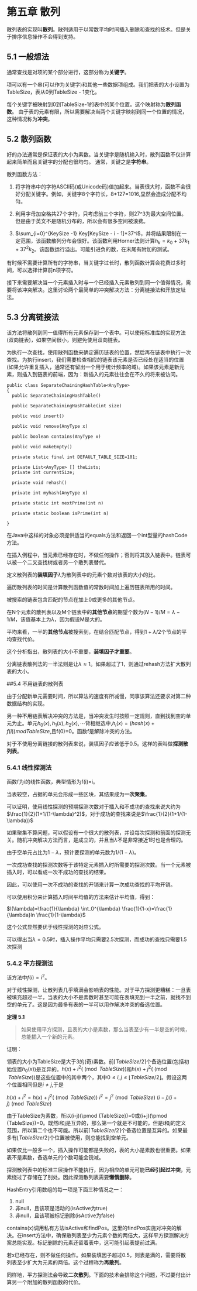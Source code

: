 # 第五章 散列

散列表的实现叫**散列**。散列适用于以常数平均时间插入删除和查找的技术。但是关于排序信息操作不会得到支持。

## 5.1 一般想法

通常查找是对项的某个部分进行，这部分称为**关键字**。

项可以有一个串(可以作为关键字)和其他一些数据项组成。我们把表的大小设置为TableSize，表从0到TableSize - 1变化。

每个关键字被映射到0到TableSize-1的表中的某个位置。这个映射称为**散列函数**。
由于表的元素有限，所以需要解决当两个关键字映射到同一个位置的情况，这种情况称为**冲突**。

## 5.2 散列函数

好的办法通常是保证表的大小为素数。当关键字是随机输入时，散列函数不仅计算起来简单而且关键字的分配也很均匀。
通常，关键之是**字符串**。

散列函数方法：

1. 将字符串中的字符ASCII码(或Unicode码)值加起来。当表很大时，函数不会很好分配关键字。例如，关键字8个字符长，8*127=1016,显然会造成分配不均匀。

2. 利用字母加空格共27个字符，只考虑前三个字符，则27^3为最大空间位置。但是由于英文不是随机分布的，所以会有很多空间被浪费。

3. $\sum_{i=0}^{KeySize -1} Key[KeySize - i - 1]*37^i$，并将结果限制在一定范围，该函数散列分布会很好。该函数利用Horner法则计算$h_k=k_0+37k_1+37^2k_2$。该函数运行溢出。可能引进负的数，在末尾有附加的测试。

有时候不需要计算所有的字符串，当关键字过长时，散列函数计算会花费过多时间，可以选择计算前n项字符。

接下来需要解决当一个元素插入时与一个已经插入元素散列到同一个值得情况，需要将该冲突解决。这里讨论两个最简单的冲突解决方法：分离链接法和开放定址法。

## 5.3 分离链接法

该方法将散列到同一值得所有元素保存到一个表中。可以使用标准库的实现方法(双向链表)，如果空间很小，则避免使用双向链表。

为执行一次查找，使用散列函数来确定遍历链表的位置，然后再在链表中执行一次查找。为执行insert，我们需要检查相应的链表该元素是否已经处在适当的位置(如果允许重复插入，通常还有留出一个用于统计频率的域)。如果该元素是新元素，则插入到链表的前端，因为：新插入的元素往往会在不久的将来被访问。

```
public class SeparateChainingHashTable<AnyType>
{
  public SeparateChainingHashTable()

  public SeparateChainingHashTable(int size)

  public void insert()

  public void remove(AnyType x)

  public boolean contains(AnyType x)

  public void makeEmpty()

  private static final int DEFAULT_TABLE_SIZE=101;

  private List<AnyType> [] theLists;
  private int currentSize;

  private void rehash()

  private int myhash(AnyType x)

  private static int nextPrime(int n)

  private static boolean isPrime(int n)

}
```

在Java中这样的对象必须提供适当的equals方法和返回一个int型量的hashCode方法。

在插入例程中，当元素已经存在时，不做任何操作；否则将其放入链表中。链表可以被一个二叉查找树或者另一个散列表替代。

定义散列表的**装填因子**$\lambda$为散列表中的元素个数对该表的大小的比。

遍历散列表的时间是计算散列函数值的常数时间加上遍历链表所用的时间。

被搜索的链表包含匹配的节点在加上0或更多的其他节点。

在N个元素的散列表以及M个链表中的**其他节点**的期望个数为$(N-1)/M=\lambda - 1/M$，该值基本上为$\lambda$，因为假设M是大的。

平均来看，一半的**其他节点**被搜索到，在结合匹配节点，得到$1+\lambda/2$个节点的平均查找代价。

这个分析指出，散列表的大小不重要，**装填因子才重要**。

分离链表散列法的一半法则是让$\lambda\approx1$。如果超过了1，则通过rehash方法扩大散列表的大小。

##5.4 不用链表的散列表

由于分配新单元需要时间，所以算法的速度有所减慢，同事该算法还要求对第二种数据结构的实现。

另一种不用链表解决冲突的方法是，当冲突发生时按照一定规则，直到找到空的单元为止。单元$h_0(x),h_1(x),h_2(x),\cdots$背相继选中,$h_i(x)=(hash(x)+f(i)) mod TableSize$,且f(0)=0。函数f是解除冲突的方法。

对于不使用分离链接的散列表来说，装填因子应该低于0.5。这样的表叫做**探测散列表**。

### 5.4.1 线性探测法

函数f为i的线性函数，典型情形为f(i)=i。

当表较空，占据的单元会形成一些区块，其结果成为**一次聚集**。

可以证明，使用线性探测的预期探测次数对于插入和不成功的查找来说大约为$\frac{1}{2}(1+1/(1-\lambda)^2)$，对于成功的查找来说是$\frac{1}{2}(1+1/(1-\lambda))$

如果聚集不算问题，可以假设有一个很大的散列表，并设每次探测和前面的探测无关。随机冲突解决方法而言，是成立的，并且当$\lambda$不是非常接近1时也是合理的。

由于空单元占比为$1-\lambda$，预计要探测的单元数为$1/(1-\lambda)$。

一次成功查找的探测次数等于该特定元素插入时所需要的探测次数。当一个元素被插入时，可以看成一次不成功的查找的结果。

因此，可以使用一次不成功的查找的开销来计算一次成功查找的平均开销。

可以使用积分来计算插入时间平均值的方法来估计平均值，得到：

$I(\lambda)=\frac{1}{\lambda} \int_0^{\lambda} \frac{1}{1-x}=\frac{1}{\lambda}ln \frac{1}{1-\lambda}$

这个公式显然要优于线性探测的对应公式。

可以得出当$\lambda=0.5$时，插入操作平均只需要2.5次探测，而成功的查找只需要1.5次探测

### 5.4.2 平方探测法

该方法中$f(i)=i^2$。

对于线性探测，让散列表几乎填满会影响表的性能。对于平方探测更糟糕：一旦表被填充超过一半，当表的大小不是素数时甚至可能在表填充到一半之前，就找不到空的单元了。这是因为最多有表的一半可以用作解决冲突的备选位置。

**定理 5.1**

> 如果使用平方探测，且表的大小是素数，那么当表至少有一半是空的时候，总能插入一个新的元素。

证明：

领表的大小为TableSize是大于3的(奇)素数。前$\lceil TableSize/2 \rceil$个备选位置(包括初始位置$h_0(x)$)是互异的。$h(x)+i^2(\pmod {TableSize})$和$h(x)+j^2(\pmod {TableSize})$是这些位置中的其中两个，其中$0\leq i,j \leq \lfloor TableSize/2 \rfloor$。假设这两个位置相同但是$i \neq j$,于是

$h(x)+i^2 = h(x)+j^2 (\pmod {TableSize})$
$i^2=j^2 \pmod {TableSize}$
$(i-j)(i+j) \pmod {TableSize}$

由于TableSize为素数，所以(i-j)(\pmod {TableSize})=0或(i+j)(\pmod {TableSize})=0。既然i和j是互异的，那么第一个就是不可能的，但是i和j的定义范围，所以第二个也不可能。所以前$\lceil TableSize/2 \rceil$个备选位置是互异的。如果最多有$\lfloor TableSize/2 \rfloor$个位置被使用，则总能找到空单元。

如果仅比一般多一个，插入操作可能都是失败的，表的大小是素数也很重要。如果表不是素数，备选单元的个数可能会锐减。

探测散列表中的标准三层操作不能执行，因为相应的单元可能**已经引起过冲突**，元素绕过了存储在了别处。因此探测散列表需要**懒惰删除**。

HashEntry引用数组的每一项是下面三种情况之一：

1. null
2. 非null，且该项是活动的(isActive为true)
3. 非null，且该项被标记删除(isActive为false)

contains(x)调用私有方法isActive和findPos。这里的findPos实施对冲突的解决。在insert方法中，确保散列表至少为元素个数的两倍大，这样平方探测解决方案总能实现。标记删除的元素还留着表中，这可能引起表提前过满。

若x已经存在，则不做任何操作。如果装填因子超过0.5，则表是满的，需要将散列表至少扩大为元素的两倍。这个过程称为**再散列**。

同样地，平方探测法会导致**二次散列**。下面的技术会排除这个问题，不过要付出计算另一个附加的散列函数的代价。
